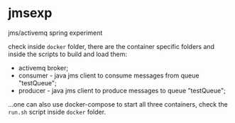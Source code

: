 # jmsexp
jms/activemq spring experiment

check inside `docker` folder, there are the container specific folders and inside the scripts to build and load them:
- activemq broker;
- consumer - java jms client to consume messages from queue "testQueue";
- producer - java jms client to produce messages to queue "testQueue";

...one can also use docker-compose to start all three containers, check the `run.sh` script inside `docker` folder.
